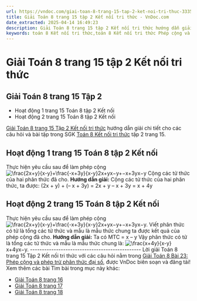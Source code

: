 ```yaml
---
url: https://vndoc.com/giai-toan-8-trang-15-tap-2-ket-noi-tri-thuc-333598
title: Giải Toán 8 trang 15 tập 2 Kết nối tri thức - VnDoc.com
date_extracted: 2025-04-14 16:49:23
description: Giải Toán 8 trang 15 tập 2 Kết nối tri thức hướng dẫn giải chi tiết các câu hỏi và bài tập trong SGK Toán 8 Kết nối tri thức tập 2.
keywords: toán 8 Kết nối tri thức,toán 8 Kết nối tri thức Phép cộng và phép trừ phân thức đại số,toán lớp 8 Kết nối tri thức,giải toán 8 Kết nối tri thức,giải sgk toán 8 Kết nối tri thức,sgk toán 8 Kết nối tri thức,toán 8 bài 23 Phép cộng và phép trừ phân thức đại số,giải toán 8 Phép cộng và phép trừ phân thức đại số,giải toán 8 kntt bài 23,giải toán 8 kết nối tri thức bài 23,toán 8 trang 15,giải toán 8 trang 15,giải toán lớp 8 trang 15,toán lớp 8 trang 15,hoạt động 1 sgk toán 8 tập 2
---
```


# Giải Toán 8 trang 15 tập 2 Kết nối tri thức
## **Giải Toán 8 trang 15 Tập 2**
  * Hoạt động 1 trang 15 Toán 8 tập 2 Kết nối
  * Hoạt động 2 trang 15 Toán 8 tập 2 Kết nối

[Giải Toán 8 trang 15 Tập 2 Kết nối tri thức](<https://vndoc.com/giai-toan-8-trang-15-tap-2-ket-noi-tri-thuc-333598>) hướng dẫn giải chi tiết cho các câu hỏi và bài tập trong SGK [Toán 8 Kết nối tri thức](<https://vndoc.com/toan-8-ket-noi-tri-thuc>) tập 2 trang 15.
## **Hoạt động 1 trang 15 Toán 8 tập 2 Kết nối**
Thực hiện yêu cầu sau để làm phép cộng ![\\frac{2x+y}{x-y}+\\frac{-x+3y}{x-y}](https://i.vdoc.vn/data/image/blank.png)2x+yx−y+−x+3yx−y
Cộng các tử thức của hai phân thức đã cho.
**Hướng dẫn giải:**
Cộng các tử thức của hai phân thức, ta được:
\(2x + y\) + \(– x + 3y\)
= 2x + y – x + 3y
= x + 4y
## **Hoạt động 2 trang 15 Toán 8 tập 2 Kết nối**
Thực hiện yêu cầu sau để làm phép cộng ![\\frac{2x+y}{x-y}+\\frac{-x+3y}{x-y}](https://i.vdoc.vn/data/image/blank.png)2x+yx−y+−x+3yx−y.
Viết phân thức có tử là tổng các tử thức và mẫu là mẫu thức chung ta được kết quả của phép cộng đã cho.
**Hướng dẫn giải:**
Ta có MTC = x – y
Vậy phân thức có tử là tổng các tử thức và mẫu là mẫu thức chung là: ![\\frac{x+4y}{x-y}](https://i.vdoc.vn/data/image/blank.png)x+4yx−y.
\-----------------------------------------------
Lời giải Toán 8 trang 15 Tập 2 Kết nối tri thức với các câu hỏi nằm trong [Giải Toán 8 Bài 23: Phép cộng và phép trừ phân thức đại số](<https://vndoc.com/toan-8-luyen-tap-chung-trang-13-313920>), được VnDoc biên soạn và đăng tải\!
Xem thêm các bài Tìm bài trong mục này khác:
  * [Giải Toán 8 trang 16 ](</giai-toan-8-trang-16-tap-2-ket-noi-tri-thuc-333599>)
  * [Giải Toán 8 trang 17 ](</giai-toan-8-trang-17-tap-2-ket-noi-tri-thuc-333600>)
  * [Giải Toán 8 trang 18 ](</giai-toan-8-trang-18-tap-2-ket-noi-tri-thuc-333601>)

